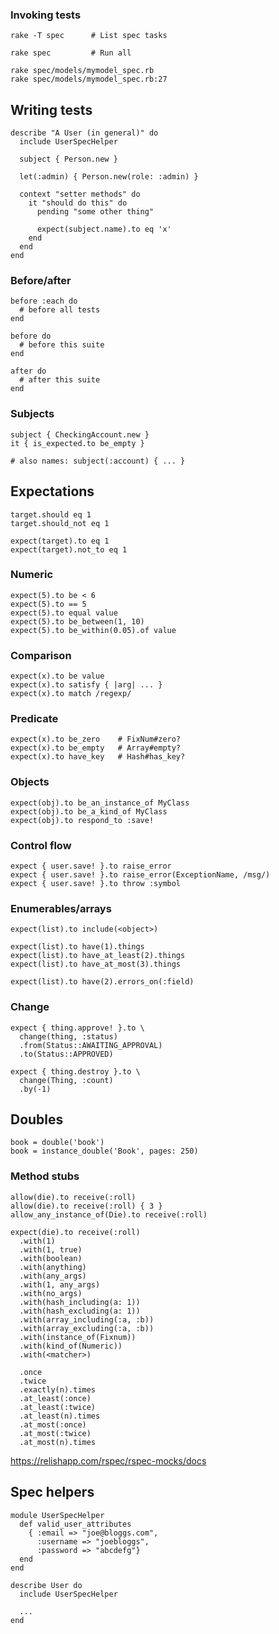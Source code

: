 ### Invoking tests

    rake -T spec      # List spec tasks

    rake spec         # Run all

    rake spec/models/mymodel_spec.rb
    rake spec/models/mymodel_spec.rb:27

Writing tests
-------------

    describe "A User (in general)" do
      include UserSpecHelper

      subject { Person.new }

      let(:admin) { Person.new(role: :admin) }

      context "setter methods" do
        it "should do this" do
          pending "some other thing"

          expect(subject.name).to eq 'x'
        end
      end
    end

### Before/after

    before :each do
      # before all tests
    end

    before do
      # before this suite
    end

    after do
      # after this suite
    end

### Subjects

    subject { CheckingAccount.new }
    it { is_expected.to be_empty }

    # also names: subject(:account) { ... }

Expectations
------------

    target.should eq 1
    target.should_not eq 1

    expect(target).to eq 1
    expect(target).not_to eq 1

### Numeric

    expect(5).to be < 6
    expect(5).to == 5
    expect(5).to equal value
    expect(5).to be_between(1, 10)
    expect(5).to be_within(0.05).of value

### Comparison

    expect(x).to be value
    expect(x).to satisfy { |arg| ... }
    expect(x).to match /regexp/

### Predicate

    expect(x).to be_zero    # FixNum#zero?
    expect(x).to be_empty   # Array#empty?
    expect(x).to have_key   # Hash#has_key?

### Objects

    expect(obj).to be_an_instance_of MyClass
    expect(obj).to be_a_kind_of MyClass
    expect(obj).to respond_to :save!

### Control flow

    expect { user.save! }.to raise_error
    expect { user.save! }.to raise_error(ExceptionName, /msg/)
    expect { user.save! }.to throw :symbol

### Enumerables/arrays

    expect(list).to include(<object>)

    expect(list).to have(1).things
    expect(list).to have_at_least(2).things
    expect(list).to have_at_most(3).things

    expect(list).to have(2).errors_on(:field)

### Change

    expect { thing.approve! }.to \
      change(thing, :status)
      .from(Status::AWAITING_APPROVAL)
      .to(Status::APPROVED)

    expect { thing.destroy }.to \
      change(Thing, :count)
      .by(-1)

Doubles
-------

    book = double('book')
    book = instance_double('Book', pages: 250)

### Method stubs

    allow(die).to receive(:roll)
    allow(die).to receive(:roll) { 3 }
    allow_any_instance_of(Die).to receive(:roll)

    expect(die).to receive(:roll)
      .with(1)
      .with(1, true)
      .with(boolean)
      .with(anything)
      .with(any_args)
      .with(1, any_args)
      .with(no_args)
      .with(hash_including(a: 1))
      .with(hash_excluding(a: 1))
      .with(array_including(:a, :b))
      .with(array_excluding(:a, :b))
      .with(instance_of(Fixnum))
      .with(kind_of(Numeric))
      .with(<matcher>)

      .once
      .twice
      .exactly(n).times
      .at_least(:once)
      .at_least(:twice)
      .at_least(n).times
      .at_most(:once)
      .at_most(:twice)
      .at_most(n).times

https://relishapp.com/rspec/rspec-mocks/docs

Spec helpers
------------

    module UserSpecHelper
      def valid_user_attributes
        { :email => "joe@bloggs.com",
          :username => "joebloggs",
          :password => "abcdefg"}
      end
    end

    describe User do
      include UserSpecHelper

      ...
    end
